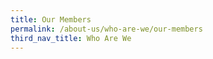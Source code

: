 ```yaml
---
title: Our Members
permalink: /about-us/who-are-we/our-members
third_nav_title: Who Are We
---
```

<Content for Our Members goes here.>